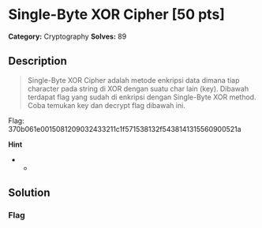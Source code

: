 # Single-Byte XOR Cipher [50 pts]

**Category:** Cryptography
**Solves:** 89

## Description
>Single-Byte XOR Cipher adalah metode enkripsi data dimana tiap character pada string di XOR dengan suatu char lain (key). Dibawah terdapat flag yang sudah di enkripsi dengan Single-Byte XOR method. Coba temukan key dan decrypt flag dibawah ini.

Flag: 370b061e0015081209032433211c1f571538132f5438141315560900521a

**Hint**
* -

## Solution

### Flag

